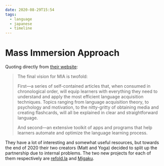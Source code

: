 ```yaml
---
date: 2020-08-29T15:54
tags:
  - language
  - japanese
  - timeline
---
```


# Mass Immersion Approach

Quoting directly from [their website](https://massimmersionapproach.com/about/):

> The final vision for MIA is twofold:
>
> First—a series of self-contained articles that, when consumed in chronological
> order, will equip learners with everything they need to understand and apply
> the most efficient language acquisition techniques. Topics ranging from
> language acquisition theory, to psychology and motivation, to the nitty-gritty
> of obtaining media and creating flashcards, will all be explained in clear and
> straightforward language.
>
> And second—an extensive toolkit of apps and programs that help learners
> automate and optimize the language learning process.

They have a lot of interesting and somewhat useful resources, but towards the
end of 2020 their two creators (Matt and Yoga) decided to split up the
partnership due to internal problems. The two new projects for each of them
respectively are [refold.la](https://refold.la/) and
[Migaku](https://www.patreon.com/Migaku).
